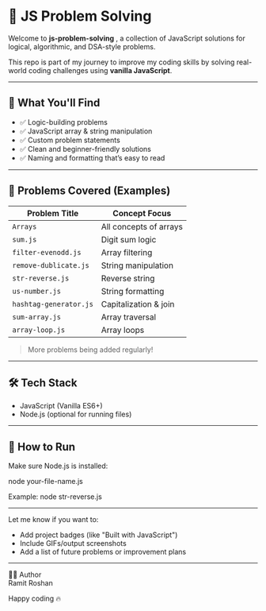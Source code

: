 # 🧠 JS Problem Solving

Welcome to **js-problem-solving** , a collection of JavaScript solutions for logical, algorithmic, and DSA-style problems.

This repo is part of my journey to improve my coding skills by solving real-world coding challenges using **vanilla JavaScript**.

---

## 📌 What You'll Find

- ✅ Logic-building problems
- ✅ JavaScript array & string manipulation
- ✅ Custom problem statements
- ✅ Clean and beginner-friendly solutions
- ✅ Naming and formatting that’s easy to read

---

## 🧪 Problems Covered (Examples)

| Problem Title                 | Concept Focus         |
|------------------------------|------------------------|
| `Arrays`                     | All concepts of arrays |
| `sum.js`                     | Digit sum logic        |
| `filter-evenodd.js`          | Array filtering        |
| `remove-dublicate.js`        | String manipulation    |
| `str-reverse.js`             | Reverse string         |
| `us-number.js`               | String formatting      |
| `hashtag-generator.js`       | Capitalization & join  |
| `sum-array.js`               | Array traversal        |
| `array-loop.js`              | Array loops            |
> More problems being added regularly!


---

## 🛠 Tech Stack

- JavaScript (Vanilla ES6+)
- Node.js (optional for running files)

---

## 🚀 How to Run

Make sure Node.js is installed:

node your-file-name.js

Example: node str-reverse.js

---

Let me know if you want to:
- Add project badges (like "Built with JavaScript")
- Include GIFs/output screenshots
- Add a list of future problems or improvement plans


--- 
🙋‍♂️ Author <br/>
Ramit Roshan
<br/>

Happy coding 🔥
